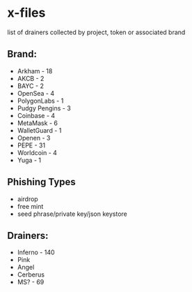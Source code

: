 # x-files
 list of drainers collected by project, token or associated brand

 ## Brand:
 * Arkham - 18
 * AKCB - 2
 * BAYC - 2
 * OpenSea - 4
 * PolygonLabs - 1 
 * Pudgy Pengins - 3
 * Coinbase - 4
 * MetaMask - 6
 * WalletGuard - 1
 * Openen - 3  
 * PEPE - 31
 * Worldcoin - 4 
 * Yuga - 1

 ## Phishing Types
 * airdrop
 * free mint
 * seed phrase/private key/json keystore

 ## Drainers:
 * Inferno - 140
 * Pink
 * Angel
 * Cerberus
 * MS? - 69
